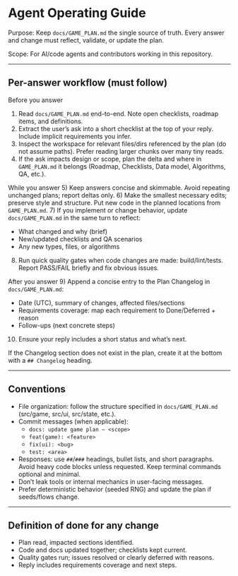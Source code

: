# Agent Operating Guide

Purpose: Keep `docs/GAME_PLAN.md` the single source of truth. Every answer and change must reflect, validate, or update the plan.

Scope: For AI/code agents and contributors working in this repository.

---

## Per-answer workflow (must follow)

Before you answer
1) Read `docs/GAME_PLAN.md` end-to-end. Note open checklists, roadmap items, and definitions.
2) Extract the user’s ask into a short checklist at the top of your reply. Include implicit requirements you infer.
3) Inspect the workspace for relevant files/dirs referenced by the plan (do not assume paths). Prefer reading larger chunks over many tiny reads.
4) If the ask impacts design or scope, plan the delta and where in `GAME_PLAN.md` it belongs (Roadmap, Checklists, Data model, Algorithms, QA, etc.).

While you answer
5) Keep answers concise and skimmable. Avoid repeating unchanged plans; report deltas only.
6) Make the smallest necessary edits; preserve style and structure. Put new code in the planned locations from `GAME_PLAN.md`.
7) If you implement or change behavior, update `docs/GAME_PLAN.md` in the same turn to reflect:
   - What changed and why (brief)
   - New/updated checklists and QA scenarios
   - Any new types, files, or algorithms
8) Run quick quality gates when code changes are made: build/lint/tests. Report PASS/FAIL briefly and fix obvious issues.

After you answer
9) Append a concise entry to the Plan Changelog in `docs/GAME_PLAN.md`:
   - Date (UTC), summary of changes, affected files/sections
   - Requirements coverage: map each requirement to Done/Deferred + reason
   - Follow-ups (next concrete steps)
10) Ensure your reply includes a short status and what’s next.

If the Changelog section does not exist in the plan, create it at the bottom with a `## Changelog` heading.

---

## Conventions

- File organization: follow the structure specified in `docs/GAME_PLAN.md` (src/game, src/ui, src/state, etc.).
- Commit messages (when applicable):
  - `docs: update game plan — <scope>`
  - `feat(game): <feature>`
  - `fix(ui): <bug>`
  - `test: <area>`
- Responses: use `##`/`###` headings, bullet lists, and short paragraphs. Avoid heavy code blocks unless requested. Keep terminal commands optional and minimal.
- Don’t leak tools or internal mechanics in user-facing messages.
- Prefer deterministic behavior (seeded RNG) and update the plan if seeds/flows change.

---

## Definition of done for any change

- Plan read, impacted sections identified.
- Code and docs updated together; checklists kept current.
- Quality gates run; issues resolved or clearly deferred with reasons.
- Reply includes requirements coverage and next steps.
